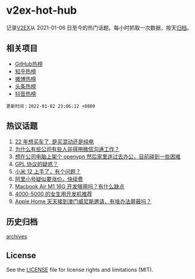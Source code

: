 # v2ex-hot-hub

 记录[V2EX](https://www.v2ex.com/)从 2021-01-06 日至今的热门话题。每小时抓取一次数据，按天[归档](archives)。
 
 ## 相关项目

- [GitHub热榜](https://github.com/lonnyzhang423/github-hot-hub)
- [知乎热榜](https://github.com/lonnyzhang423/zhihu-hot-hub)
- [微博热榜](https://github.com/lonnyzhang423/weibo-hot-hub)
- [头条热榜](https://github.com/lonnyzhang423/toutiao-hot-hub)
- [抖音热榜](https://github.com/lonnyzhang423/douyin-hot-hub)


 `更新时间：2022-01-02 23:06:12 +0800`

## 热议话题

1. [22 年想买车了, 是买混动还是纯电](https://www.v2ex.com/t/825745)
1. [为什么有些公司有些人非得用微信沟通工作？](https://www.v2ex.com/t/825734)
1. [想在公司电脑上架个 openvpn 然后家里连过去办公，目前碰到一些困难](https://www.v2ex.com/t/825806)
1. [GPL 协议的疑惑？](https://www.v2ex.com/t/825728)
1. [小米 12 上手了，有个问题？](https://www.v2ex.com/t/825795)
1. [阿里小号疑似要涨价，快续费](https://www.v2ex.com/t/825721)
1. [Macbook Air M1 16G 开发够用吗？有什么缺点](https://www.v2ex.com/t/825789)
1. [4000-5000 的女生用开发机推荐](https://www.v2ex.com/t/825766)
1. [Apple Home 天天接到澳门威尼斯邀请，有啥办法屏蔽吗？](https://www.v2ex.com/t/825794)

## 历史归档

[archives](archives)

## License

See the [LICENSE](LICENSE) file for license rights and limitations (MIT).
